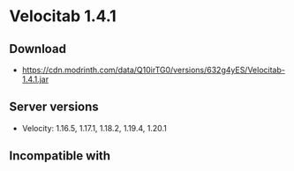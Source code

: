 # Velocitab 1.4.1

## Download
- https://cdn.modrinth.com/data/Q10irTG0/versions/632g4yES/Velocitab-1.4.1.jar

## Server versions
- Velocity: 1.16.5, 1.17.1, 1.18.2, 1.19.4, 1.20.1

## Incompatible with